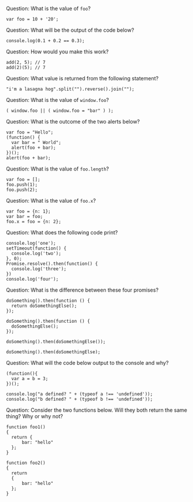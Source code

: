 Question: What is the value of `foo`?

    var foo = 10 + '20';

Question: What will be the output of the code below?

    console.log(0.1 + 0.2 == 0.3);

Question: How would you make this work?

    add(2, 5); // 7
    add(2)(5); // 7

Question: What value is returned from the following statement?

    "i'm a lasagna hog".split("").reverse().join("");

Question: What is the value of `window.foo`?

    ( window.foo || ( window.foo = "bar" ) );

Question: What is the outcome of the two alerts below?

    var foo = "Hello";
    (function() {
      var bar = " World";
      alert(foo + bar);
    })();
    alert(foo + bar);

Question: What is the value of `foo.length`?

    var foo = [];
    foo.push(1);
    foo.push(2);

Question: What is the value of `foo.x`?

    var foo = {n: 1};
    var bar = foo;
    foo.x = foo = {n: 2};

Question: What does the following code print?

    console.log('one');
    setTimeout(function() {
      console.log('two');
    }, 0);
    Promise.resolve().then(function() {
      console.log('three');
    })
    console.log('four');

Question: What is the difference between these four promises?

    doSomething().then(function () {
      return doSomethingElse();
    });

    doSomething().then(function () {
      doSomethingElse();
    });

    doSomething().then(doSomethingElse());

    doSomething().then(doSomethingElse);

Question: What will the code below output to the console and why?

    (function(){
      var a = b = 3;
    })();

    console.log("a defined? " + (typeof a !== 'undefined'));
    console.log("b defined? " + (typeof b !== 'undefined'));

Question: Consider the two functions below. Will they both return the same thing? Why or why not?

    function foo1()
    {
      return {
          bar: "hello"
      };
    }

    function foo2()
    {
      return
      {
          bar: "hello"
      };
    }
